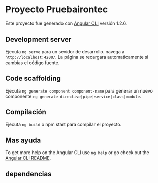 # Proyecto Pruebairontec

Este proyecto fue generado con [Angular CLI](https://github.com/angular/angular-cli) versión 1.2.6.

## Development server

Ejecuta `ng serve` para un sevidor de desarrollo. navega a `http://localhost:4200/`. La página se recargara automaticamente si cambias  el código fuente.

## Code scaffolding

Ejecuta `ng generate component component-name` para generar un nuevo componente `ng generate directive|pipe|service|class|module`.

## Compilación

Ejecuta `ng build` o npm start para compilar el proyecto.

## Mas ayuda

To get more help on the Angular CLI use `ng help` or go check out the [Angular CLI README](https://github.com/angular/angular-cli/blob/master/README.md).

## dependencias
